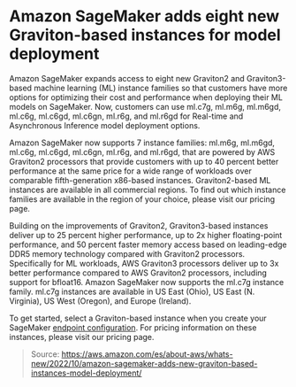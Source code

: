 # Amazon SageMaker adds eight new Graviton-based instances for model deployment

Amazon SageMaker expands access to eight new Graviton2 and Graviton3-based machine learning (ML) instance families so that customers have more options for optimizing their cost and performance when deploying their ML models on SageMaker. Now, customers can use ml.c7g, ml.m6g, ml.m6gd, ml.c6g, ml.c6gd, ml.c6gn, ml.r6g, and ml.r6gd for Real-time and Asynchronous Inference model deployment options.

Amazon SageMaker now supports 7 instance families: ml.m6g, ml.m6gd, ml.c6g, ml.c6gd, ml.c6gn, ml.r6g, and ml.r6gd, that are powered by AWS Graviton2 processors that provide customers with up to 40 percent better performance at the same price for a wide range of workloads over comparable fifth-generation x86-based instances. Graviton2-based ML instances are available in all commercial regions. To find out which instance families are available in the region of your choice, please visit our pricing page.

Building on the improvements of Graviton2, Graviton3-based instances deliver up to 25 percent higher performance, up to 2x higher floating-point performance, and 50 percent faster memory access based on leading-edge DDR5 memory technology compared with Graviton2 processors. Specifically for ML workloads, AWS Graviton3 processors deliver up to 3x better performance compared to AWS Graviton2 processors, including support for bfloat16. Amazon SageMaker now supports the ml.c7g instance family. ml.c7g instances are available in US East (Ohio), US East (N. Virginia), US West (Oregon), and Europe (Ireland).

To get started, select a Graviton-based instance when you create your SageMaker [endpoint configuration](https://docs.aws.amazon.com/sagemaker/latest/APIReference/API_ProductionVariant.html#sagemaker-Type-ProductionVariant-InstanceType). For pricing information on these instances, please visit our pricing page.

> Source: https://aws.amazon.com/es/about-aws/whats-new/2022/10/amazon-sagemaker-adds-new-graviton-based-instances-model-deployment/